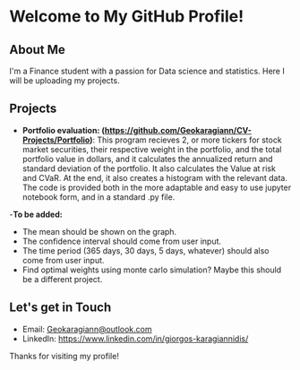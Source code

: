 # Welcome to My GitHub Profile!

## About Me
I'm a Finance student with a passion for Data science and statistics. Here I will be uploading my projects.

## Projects
- **Portfolio evaluation: (https://github.com/Geokaragiann/CV-Projects/Portfolio)**: This program recieves 2, or more tickers for stock market securities, their respective weight in the portfolio, and the total portfolio value in dollars, and it calculates the annualized return and standard deviation of the portfolio. It also calculates the Value at risk and CVaR. At the end, it also creates a histogram with the relevant data.
The code is provided both in the more adaptable and easy to use jupyter notebook form, and in a standard .py file.

-**To be added:** 
- The mean should be shown on the graph.
- The confidence interval should come from user input.
- The time period (365 days, 30 days, 5 days, whatever) should also come from user input.
- Find optimal weights using monte carlo simulation? Maybe this should be a different project.

## Let's get in Touch
- Email: Geokaragiann@outlook.com
- LinkedIn: https://www.linkedin.com/in/giorgos-karagiannidis/

Thanks for visiting my profile!